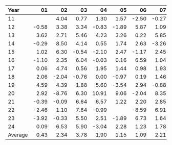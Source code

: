 | Year    |               01   |               02   |               03   |               04   |               05   |               06   |               07   |               08   |               09   |               10   |               11   |               12   |     Average       |     Yearly       |
|:--------|-------------------:|-------------------:|-------------------:|-------------------:|-------------------:|-------------------:|-------------------:|-------------------:|-------------------:|-------------------:|-------------------:|-------------------:|------------------:|-----------------:|
| 11      |                    |               4.04 |               0.77 |               1.30 |               1.57 |              -2.50 |              -0.27 |                    |              -6.74 |               4.68 |               3.62 |               4.06 |              1.05 |            12.63 |
| 12      |              -0.58 |               3.38 |               3.34 |              -0.83 |              -1.89 |               5.87 |               1.09 |               0.50 |               4.36 |              -1.10 |               1.18 |              -0.42 |              1.24 |            14.90 |
| 13      |               3.62 |               2.71 |               5.46 |               4.23 |               3.26 |               0.22 |               5.85 |              -3.36 |               4.32 |               4.67 |               3.77 |               3.33 |              3.17 |            38.08 |
| 14      |              -0.29 |               8.50 |               4.14 |               0.55 |               1.74 |               2.63 |              -3.26 |               5.30 |               0.00 |               2.67 |               3.59 |              -0.11 |              2.12 |            25.46 |
| 15      |               1.02 |               6.30 |              -0.54 |              -2.10 |               2.47 |              -1.17 |               2.45 |              -4.36 |               5.08 |               6.39 |               0.85 |              -2.55 |              1.15 |            13.84 |
| 16      |              -1.10 |               2.35 |               6.04 |              -0.03 |               0.16 |               6.59 |               1.04 |              -1.53 |              -0.83 |               0.06 |               1.66 |               3.95 |              1.53 |            18.36 |
| 17      |               0.06 |               4.74 |               0.56 |               1.95 |               1.44 |               0.98 |               1.93 |               0.88 |               1.47 |               2.18 |               1.78 |              -2.70 |              1.27 |            15.27 |
| 18      |               2.06 |              -2.04 |              -0.76 |               0.00 |              -0.97 |               0.19 |               1.46 |               1.92 |              -0.69 |              -8.51 |               4.94 |              -5.23 |             -0.64 |            -7.63 |
| 19      |               4.59 |               4.39 |               1.88 |               5.60 |              -3.54 |               2.94 |              -0.88 |               4.95 |               2.93 |              -0.40 |               1.11 |               2.24 |              2.15 |            25.81 |
| 20      |               2.92 |              -8.76 |               6.30 |              10.91 |               9.06 |              -2.04 |               8.35 |               4.26 |               0.24 |               0.28 |               4.48 |               0.18 |              3.01 |            36.18 |
| 21      |              -0.39 |              -0.09 |               6.64 |               6.57 |               1.22 |               2.20 |               2.85 |               3.21 |              -4.13 |               4.01 |              -0.93 |              14.15 |              2.94 |            35.32 |
| 22      |              -2.46 |               1.10 |               7.64 |              -0.99 |                    |              -8.59 |               6.91 |              -0.45 |              -2.60 |              14.76 |               5.74 |              -4.23 |              1.53 |            18.36 |
| 23      |              -3.92 |              -0.33 |               5.50 |               2.51 |              -1.89 |               6.73 |               1.64 |               1.97 |              -6.34 |               0.08 |               6.70 |               2.30 |              1.25 |            14.95 |
| 24      |               0.09 |               6.53 |               5.90 |              -3.04 |               2.28 |               1.23 |               1.78 |               4.47 |               0.83 |              -1.47 |               3.48 |                    |              2.01 |            24.09 |
| Average |               0.43 |               2.34 |               3.78 |               1.90 |               1.15 |               1.09 |               2.21 |               1.37 |              -0.15 |               2.02 |               3.00 |               1.15 |              1.70 |            20.40 |